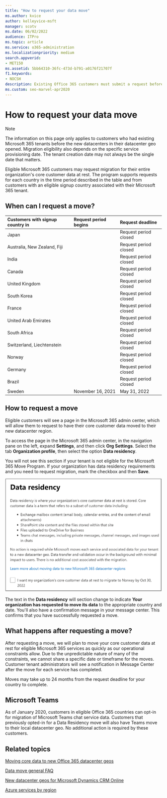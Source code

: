 ```yaml
---
title: "How to request your data move"
ms.author: kvice
author: kelleyvice-msft
manager: scotv
ms.date: 06/02/2022
audience: ITPro
ms.topic: article
ms.service: o365-administration
ms.localizationpriority: medium
search.appverid:
- MET150
ms.assetid: 5bb64310-36fc-473d-b791-a0176f21707f
f1.keywords:
- NOCSH
description: Existing Office 365 customers must submit a request before the deadline for their country to have their Microsoft 365 services data moved to their new geo.
ms.custom: seo-marvel-apr2020
---
```


# How to request your data move

> [!NOTE]
> The information on this page only applies to customers who had existing Microsoft 365 tenants before the new datacenters in their datacenter geo opened. Migration eligibility also depends on the specific service provisioning date.  The tenant creation date may not always be the single date that matters.
  
Eligible Microsoft 365 customers may request migration for their entire organization's core customer data at rest.  The program supports requests for each country in the time period described in the table and from customers with an eligible signup country associated with their Microsoft 365 tenant.
  
## When can I request a move?

| Customers with signup country in | Request period begins | Request deadline |
|:-----|:-----|:-----|
|Japan  | |Request period closed  |
|Australia, New Zealand, Fiji  | |Request period closed  |
|India  | |Request period closed  |
|Canada  | |Request period closed  |
|United Kingdom  | |Request period closed  |
|South Korea  | |Request period closed  |
|France  | |Request period closed  |
|United Arab Emirates  | |Request period closed  |
|South Africa  | |Request period closed  |
|Switzerland, Liechtenstein  | |Request period closed  |
|Norway  | |Request period closed  |
|Germany  | |Request period closed  |
|Brazil  | |Request period closed  |
|Sweden  |November 16, 2021  |May 31, 2022  |

## How to request a move

Eligible customers will see a page in the Microsoft 365 admin center, which will allow them to request to have their core customer data moved to their new datacenter region.  
  
To access the page in the Microsoft 365 admin center, in the navigation pane on the left, expand **Settings**, and then click **Org Settings**.
Select the tab **Organization profile**, then select the option **Data residency**.
  
You will not see this section if your tenant is not eligible for the Microsoft 365 Move Program.  If your organization has data residency requirements and you need to request migration, mark the checkbox and then **Save**.
  
![Datacenter opt-in action screen.](../media/dataresidencyflyoutae.jpg)
  
The text in the **Data residency** will section change to indicate **Your organization has requested to move its data** to the appropriate country and date. You'll also have a confirmation message in your message center. This confirms that you have successfully requested a move. 
  
## What happens after requesting a move?

After requesting a move, we will plan to move your core customer data at rest for eligible Microsoft 365 services as quickly as our operational constraints allow. Due to the unpredictable nature of many of the constraints, we cannot share a specific date or timeframe for the moves. Customer tenant administrators will see a notification in Message Center after the move for each service has completed.
  
Moves may take up to 24 months from the request deadline for your country to complete.
  
## Microsoft Teams

As of January 2020, customers in eligible Office 365 countries can opt-in for migration of Microsoft Teams chat service data.  Customers that previously opted-in for a Data Residency move will also have Teams move to their local datacenter geo.  No additional action is required by these customers.

## Related topics

[Moving core data to new Office 365 datacenter geos](moving-data-to-new-datacenter-geos.md)

[Data move general FAQ](data-move-faq.md)

[New datacenter geos for Microsoft Dynamics CRM Online](/power-platform/admin/new-datacenter-regions)
  
[Azure services by region](https://azure.microsoft.com/regions/)
